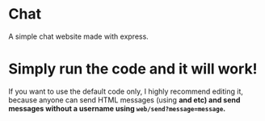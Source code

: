 # Chat
A simple chat website made with express.

# Simply run the code and it will work!
If you want to use the default code only, I highly recommend editing it, because anyone can send HTML messages (using <b> and etc) and send messages without a username using `web/send?message=message`.
